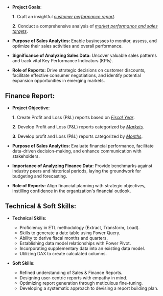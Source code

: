 - **Project Goals:**


    **1.** Craft an insightful _[customer performance report](https://github.com/devil4142/Excel-Sales-Analysis/blob/main/Customer%20Performance%20Report.pdf)_.

   **2.** Conduct a comprehensive analysis of _[market performance and sales targets](https://github.com/devil4142/Excel-Sales-Analysis/blob/main/Market%20Performance%20vs%20Target%20Report.pdf)_.

- **Purpose of Sales Analytics:** Enable businesses to monitor, assess, and optimize their sales activities and overall performance.

- **Significance of Analyzing Sales Data:** Uncover valuable sales patterns and track vital Key Performance Indicators (KPIs).

- **Role of Reports:** Drive strategic decisions on customer discounts, facilitate effective consumer negotiations, and identify potential expansion opportunities in emerging markets.

## Finance Report:

- **Project Objective:**

    **1.** Create Profit and Loss (P&L) reports based on _[Fiscal Year](https://github.com/devil4142/Excel-Sales-Analysis/blob/main/P%26L%20Statement%20by%20Fiscal%20Year.pdf)_.

   **2.** Develop Profit and Loss (P&L) reports categorized by _[Markets](https://github.com/devil4142/Excel-Sales-Analysis/blob/main/P%26L%20Statement%20by%20Markets.pdf)_.

   **3.** Develop profit and Loss (P&L) reports categorized by _[Months](https://github.com/devil4142/Excel-Sales-Analysis/blob/main/P%26L%20Statement%20by%20Months.pdf)_.

- **Purpose of Sales Analytics:** Evaluate financial performance, facilitate data-driven decision-making, and enhance communication with stakeholders.

- **Importance of Analyzing Finance Data:** Provide benchmarks against industry peers and historical periods, laying the groundwork for budgeting and forecasting.

- **Role of Reports:** Align financial planning with strategic objectives, instilling confidence in the organization's financial outlook.

## Technical & Soft Skills:
- **Technical Skills:**
  - Proficiency in ETL methodology (Extract, Transform, Load).
  - Skills to generate a date table using Power Query.
  - Ability to derive fiscal months and quarters.
  - Establishing data model relationships with Power Pivot.
  - Incorporating supplementary data into an existing data model.
  - Utilizing DAX to create calculated columns.

- **Soft Skills:**
  - Refined understanding of Sales & Finance Reports.
  - Designing user-centric reports with empathy in mind.
  - Optimizing report generation through meticulous fine-tuning.
  - Developing a systematic approach to devising a report building plan.
